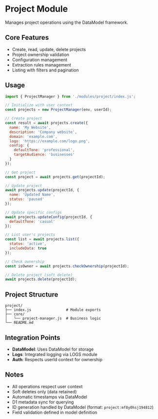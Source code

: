 # Project Module

Manages project operations using the DataModel framework.

## Core Features
- Create, read, update, delete projects
- Project ownership validation
- Configuration management
- Extraction rules management
- Listing with filters and pagination

## Usage

```javascript
import { ProjectManager } from './modules/project/index.js';

// Initialize with user context
const projects = new ProjectManager(env, userId);

// Create project
const result = await projects.create({
  name: 'My Website',
  description: 'Company website',
  domain: 'example.com',
  logo: 'https://example.com/logo.png',
  config: {
    defaultTone: 'professional',
    targetAudience: 'businesses'
  }
});

// Get project
const project = await projects.get(projectId);

// Update project
await projects.update(projectId, {
  name: 'Updated Name',
  status: 'paused'
});

// Update specific configs
await projects.updateConfig(projectId, {
  defaultTone: 'casual'
});

// List user's projects
const list = await projects.list({
  status: 'active',
  includeData: true
});

// Check ownership
const isOwner = await projects.checkOwnership(projectId);

// Delete project (soft delete)
await projects.delete(projectId);
```

## Project Structure

```
project/
├── index.js                # Module exports
├── core/
│   └── project-manager.js  # Business logic
└── README.md
```

## Integration Points

- **DataModel**: Uses DataModel for storage
- **Logs**: Integrated logging via LOGS module
- **Auth**: Respects userId context for ownership

## Notes

- All operations respect user context
- Soft deletes only (data retained)
- Automatic timestamps via DataModel
- D1 metadata sync for querying
- ID generation handled by DataModel (format: `project:mf8y0hsj194812`)
- Field validation defined in model definition
